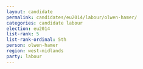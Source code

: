 ```yaml
---
layout: candidate
permalink: candidates/eu2014/labour/olwen-hamer/
categories: candidate labour
election: eu2014
list-rank: 5
list-rank-ordinal: 5th
person: olwen-hamer
region: west-midlands
party: labour
---
```

